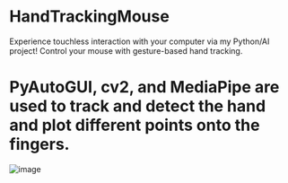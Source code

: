 # HandTrackingMouse
Experience touchless interaction with your computer via my Python/AI project! Control your mouse with gesture-based hand tracking.

# PyAutoGUI, cv2, and MediaPipe are used to track and detect the hand and plot different points onto the fingers.

![image](https://github.com/IsmailAbousalem/HandTrackingMouse/assets/100754446/30c6ff56-fc77-4f4a-82ae-9057e4eb863f)


